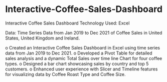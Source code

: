 # Interactive-Coffee-Sales-Dashboard
Interactive Coffee Sales Dashboard
Technology Used: Excel


Data: Time Series Data from Jan 2019 to Dec 2021 of Coffee Sales in United States, United Kingdom and Ireland.


o Created an Interactive Coffee Sales Dashboard in Excel using time series data from Jan 2019 to Dec 2021.
o Developed a Pivot Table for detailed sales analysis and a dynamic Total Sales over time line Chart for four coffee types.
o Designed a bar chart showcasing sales by country and top 5 customers.
o Enhanced user experience with Slicer and Timeline features for visualizing data by Coffee Roast Type and Coffee Size.
